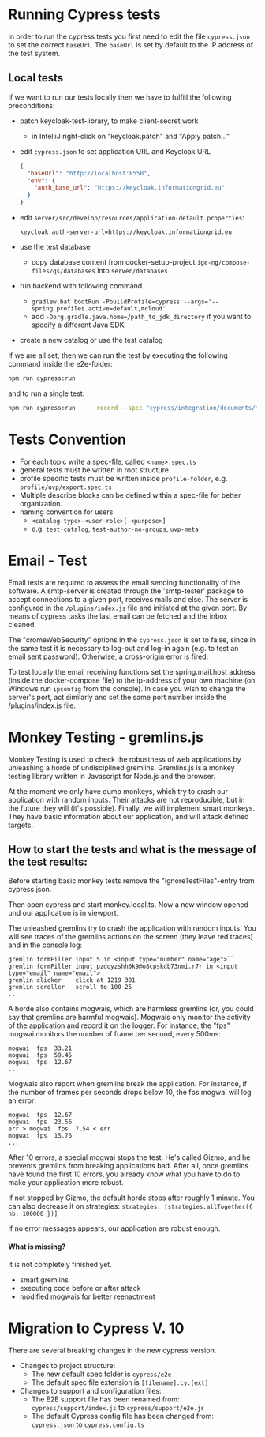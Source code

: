 # Running Cypress tests

In order to run the cypress tests you first need to edit the file `cypress.json` to set the correct `baseUrl`.
The `baseUrl` is set by default to the IP address of the test system.

## Local tests

If we want to run our tests locally then we have to fulfill the following preconditions:

- patch keycloak-test-library, to make client-secret work

  - in IntelliJ right-click on "keycloak.patch" and "Apply patch..."

- edit `cypress.json` to set application URL and Keycloak URL
  ```json
  {
    "baseUrl": "http://localhost:8550",
    "env": {
      "auth_base_url": "https://keycloak.informationgrid.eu"
    }
  }
  ```
- edit `server/src/develop/resources/application-default.properties`:
  ```properties
  keycloak.auth-server-url=https://keycloak.informationgrid.eu
  ```
- use the test database

  - copy database content from docker-setup-project `ige-ng/compose-files/qs/databases` into `server/databases`

- run backend with following command

  - `gradlew.bat bootRun -PbuildProfile=cypress --args='--spring.profiles.active=default,mcloud'`
  - add `-Dorg.gradle.java.home=/path_to_jdk_directory` if you want to specify a different Java SDK

- create a new catalog or use the test catalog

If we are all set, then we can run the test by executing the following command inside the e2e-folder:

```bash
npm run cypress:run
```

and to run a single test:

```bash
npm run cypress:run -- --record --spec "cypress/integration/documents/type/mcloud.spec.ts"
```

# Tests Convention

- For each topic write a spec-file, called `<name>.spec.ts`
- general tests must be written in root structure
- profile specific tests must be written inside `profile-folder`, e.g. `profile/uvp/export.spec.ts`
- Multiple describe blocks can be defined within a spec-file for better organization.
- naming convention for users
  - `<catalog-type>-<user-role>[-<purpose>]`
  - e.g. `test-catalog`, `test-author-no-groups`, `uvp-meta`

# Email - Test

Email tests are required to assess the email sending functionality of the software.
A smtp-server is created through the 'smtp-tester' package to accept connections to a given port, receives mails and else.
The server is configured in the `/plugins/index.js` file and initiated at the given port.
By means of cypress tasks the last email can be fetched and the inbox cleaned.

The "cromeWebSecurity" options in the `cypress.json` is set to false, since in the same test it is necessary to log-out and log-in again (e.g. to test an email sent password). Otherwise, a
cross-origin error is fired.

To test locally the email receiving functions set the spring.mail.host address (inside the docker-compose file) to the ip-address of your own machine (on Windows run `ipconfig` from the console).
In case you wish to change the server's port, act similarly and set the same port number inside the /plugins/index.js file.

# Monkey Testing - gremlins.js

Monkey Testing is used to check the robustness of web applications by unleashing a horde of undisciplined gremlins.
Gremlins.js is a monkey testing library written in Javascript for Node.js and the browser.

At the moment we only have dumb monkeys, which try to crash our application with random inputs.
Their attacks are not reproducible, but in the future they will (it's possible).
Finally, we will implement smart monkeys. They have basic information about our application, and will attack defined targets.

## How to start the tests and what is the message of the test results:

Before starting basic monkey tests remove the "ignoreTestFiles"-entry from cypress.json.

Then open cypress and start monkey.local.ts. Now a new window opened und our application is in viewport.

The unleashed gremlins try to crash the application with random inputs.
You will see traces of the gremlins actions on the screen (they leave red traces) and in the console log:

```
gremlin formFiller input 5 in <input type="number" name="age">``
gremlin formFiller input pzdoyzshh0k9@o8cpskdb73nmi.r7r in <input type="email" name="email">
gremlin clicker    click at 1219 301
gremlin scroller   scroll to 100 25
...
```

A horde also contains mogwais, which are harmless gremlins (or, you could say that gremlins are harmful mogwais). Mogwais only monitor the activity of the application and record it on the logger. For
instance, the "fps" mogwai monitors the number of frame per second, every 500ms:

```
mogwai  fps  33.21
mogwai  fps  59.45
mogwai  fps  12.67
...
```

Mogwais also report when gremlins break the application. For instance, if the number of frames per seconds drops below 10, the fps mogwai will log an error:

```
mogwai  fps  12.67
mogwai  fps  23.56
err > mogwai  fps  7.54 < err
mogwai  fps  15.76
...
```

After 10 errors, a special mogwai stops the test. He's called Gizmo, and he prevents gremlins from breaking applications bad. After all, once gremlins have found the first 10 errors, you already know
what you have to do to make your application more robust.

If not stopped by Gizmo, the default horde stops after roughly 1 minute. You can also decrease it on strategies:
`strategies: [strategies.allTogether({ nb: 100000 })]`

If no error messages appears, our application are robust enough.

#### What is missing?

It is not completely finished yet.

- smart gremlins
- executing code before or after attack
- modified mogwais for better reenactment

# Migration to Cypress V. 10

There are several breaking changes in the new cypress version.

- Changes to project structure:
  - The new default spec folder is `cypress/e2e`
  - The default spec file extension is `[filename].cy.[ext]`
- Changes to support and configuration files:
  - The E2E support file has been renamed from: `cypress/support/index.js` to `cypress/support/e2e.js`
  - The default Cypress config file has been changed from: `cypress.json` to `cypress.config.ts`
